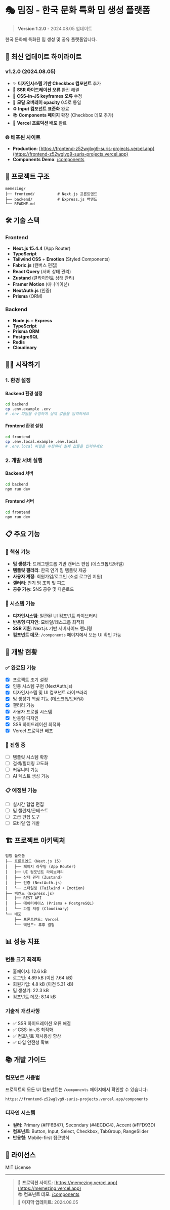 # 🎭 밈징 - 한국 문화 특화 밈 생성 플랫폼

> **Version 1.2.0** - 2024.08.05 업데이트

한국 문화에 특화된 밈 생성 및 공유 플랫폼입니다.

## 🎯 최신 업데이트 하이라이트

### v1.2.0 (2024.08.05)
- ✨ **디자인시스템 기반 Checkbox 컴포넌트** 추가
- 🔧 **SSR 하이드레이션 오류** 완전 해결
- 🎨 **CSS-in-JS keyframes 오류** 수정
- 🔧 **모달 오버레이 opacity** 0.5로 통일
- ♻️ **Input 컴포넌트 표준화** 완료
- 📚 **Components 페이지** 확장 (Checkbox 데모 추가)
- 🚀 **Vercel 프로덕션 배포** 완료

### 🌐 배포된 사이트
- **Production**: [https://frontend-z52wglvg9-suris-projects.vercel.app](https://frontend-z52wglvg9-suris-projects.vercel.app)
- **Components Demo**: [/components](https://frontend-z52wglvg9-suris-projects.vercel.app/components)

## 🚀 프로젝트 구조

```
memezing/
├── frontend/          # Next.js 프론트엔드
├── backend/           # Express.js 백엔드
└── README.md
```

## 🛠️ 기술 스택

### Frontend
- **Next.js 15.4.4** (App Router)
- **TypeScript**
- **Tailwind CSS** + **Emotion** (Styled Components)
- **Fabric.js** (캔버스 편집)
- **React Query** (서버 상태 관리)
- **Zustand** (클라이언트 상태 관리)
- **Framer Motion** (애니메이션)
- **NextAuth.js** (인증)
- **Prisma** (ORM)

### Backend
- **Node.js + Express**
- **TypeScript**
- **Prisma ORM**
- **PostgreSQL**
- **Redis**
- **Cloudinary**

## 🏃‍♂️ 시작하기

### 1. 환경 설정

#### Backend 환경 설정
```bash
cd backend
cp .env.example .env
# .env 파일을 수정하여 실제 값들을 입력하세요
```

#### Frontend 환경 설정
```bash
cd frontend
cp .env.local.example .env.local
# .env.local 파일을 수정하여 실제 값들을 입력하세요
```

### 2. 개발 서버 실행

#### Backend 서버
```bash
cd backend
npm run dev
```

#### Frontend 서버
```bash
cd frontend
npm run dev
```

## 📋 주요 기능

### 🎨 핵심 기능
- **밈 생성기**: 드래그앤드롭 기반 캔버스 편집 (데스크톱/모바일)
- **템플릿 갤러리**: 한국 인기 밈 템플릿 제공
- **사용자 계정**: 회원가입/로그인 (소셜 로그인 지원)
- **갤러리**: 인기 밈 조회 및 피드
- **공유 기능**: SNS 공유 및 다운로드

### 🔧 시스템 기능
- **디자인시스템**: 일관된 UI 컴포넌트 라이브러리
- **반응형 디자인**: 모바일/데스크톱 최적화
- **SSR 지원**: Next.js 기반 서버사이드 렌더링
- **컴포넌트 데모**: `/components` 페이지에서 모든 UI 확인 가능

## 🎯 개발 현황

### ✅ 완료된 기능
- [x] 프로젝트 초기 설정
- [x] 인증 시스템 구현 (NextAuth.js)
- [x] 디자인시스템 및 UI 컴포넌트 라이브러리
- [x] 밈 생성기 핵심 기능 (데스크톱/모바일)
- [x] 갤러리 기능
- [x] 사용자 프로필 시스템
- [x] 반응형 디자인
- [x] SSR 하이드레이션 최적화
- [x] Vercel 프로덕션 배포

### 🚧 진행 중
- [ ] 템플릿 시스템 확장
- [ ] 검색/필터링 고도화
- [ ] 커뮤니티 기능
- [ ] AI 텍스트 생성 기능

### 📋 예정된 기능
- [ ] 실시간 협업 편집
- [ ] 밈 챌린지/콘테스트
- [ ] 고급 편집 도구
- [ ] 모바일 앱 개발

## 🏗️ 프로젝트 아키텍처

```
밈징 플랫폼
├── 프론트엔드 (Next.js 15)
│   ├── 페이지 라우팅 (App Router)
│   ├── UI 컴포넌트 라이브러리
│   ├── 상태 관리 (Zustand)
│   ├── 인증 (NextAuth.js)
│   └── 스타일링 (Tailwind + Emotion)
├── 백엔드 (Express.js)
│   ├── REST API
│   ├── 데이터베이스 (Prisma + PostgreSQL)
│   └── 파일 저장 (Cloudinary)
└── 배포
    ├── 프론트엔드: Vercel
    └── 백엔드: 추후 결정
```

## 📊 성능 지표

### 번들 크기 최적화
- 홈페이지: 12.6 kB
- 로그인: 4.89 kB (이전 7.64 kB)
- 회원가입: 4.8 kB (이전 5.31 kB)
- 밈 생성기: 22.3 kB
- 컴포넌트 데모: 8.14 kB

### 기술적 개선사항
- ✅ SSR 하이드레이션 오류 해결
- ✅ CSS-in-JS 최적화
- ✅ 컴포넌트 재사용성 향상
- ✅ 타입 안전성 확보

## 📚 개발 가이드

### 컴포넌트 사용법
프로젝트의 모든 UI 컴포넌트는 `/components` 페이지에서 확인할 수 있습니다:
```
https://frontend-z52wglvg9-suris-projects.vercel.app/components
```

### 디자인 시스템
- **컬러**: Primary (#FF6B47), Secondary (#4ECDC4), Accent (#FFD93D)
- **컴포넌트**: Button, Input, Select, Checkbox, TabGroup, RangeSlider
- **반응형**: Mobile-first 접근방식

## 📄 라이선스

MIT License

---

> 🚀 **프로덕션 사이트**: [https://memezing.vercel.app](https://memezing.vercel.app)  
> 📚 **컴포넌트 데모**: [/components](https://memezing.vercel.app/components)  
> 📅 **마지막 업데이트**: 2024.08.05